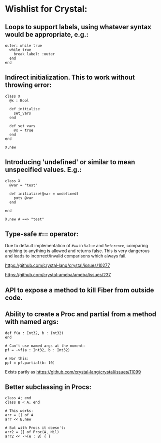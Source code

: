 # Wishlist for Crystal:


## Loops to support labels, using whatever syntax would be appropriate, e.g.:

```
outer: while true
  while true
    break label: :outer
  end
end
```

## Indirect initialization. This to work without throwing error:

```
class X
  @x : Bool

  def initialize
    set_vars
  end

  def set_vars
    @x = true
  end
end

X.new
```

## Introducing 'undefined' or similar to mean unspecified values. E.g.:

```
class X
  @var = "test"

  def initialize(@var = undefined)
    puts @var
  end

end

X.new # ==> "test"
```

## Type-safe `#==` operator:

Due to default implementation of `#==` in `Value` and `Reference`, comparing
anything to anything is allowed and returns false. This is very dangerous
and leads to incorrect/invalid comparisons which always fail.

https://github.com/crystal-lang/crystal/issues/10277

https://github.com/crystal-ameba/ameba/issues/237

## API to expose a method to kill Fiber from outside code.

## Ability to create a Proc and partial from a method with named args:

```
def f(a : Int32, b : Int32)
end

# Can't use named args at the moment:
pf = ->f(a : Int32, b : Int32)

# Nor this:
ppf = pf.partial(b: 10)

```

Exists partly as https://github.com/crystal-lang/crystal/issues/11099

## Better subclassing in Procs:

```
class A; end
class B < A; end

# This works:
arr = [] of A
arr << B.new

# But with Procs it doesn't:
arr2 = [] of Proc(A, Nil)
arr2 << ->(e : B) { }
```
